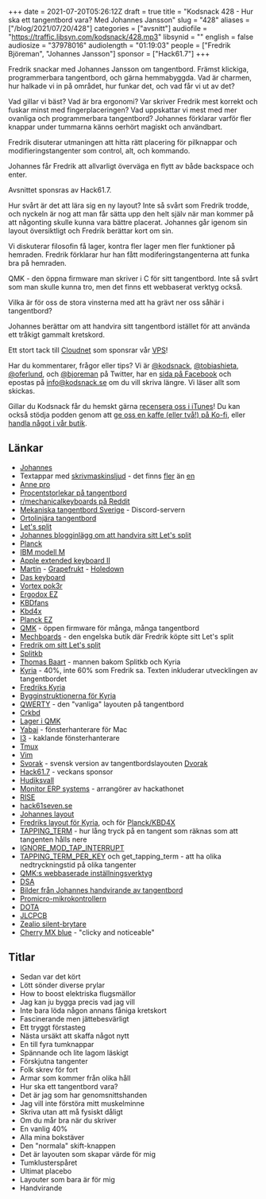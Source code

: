 +++
date = 2021-07-20T05:26:12Z
draft = true
title = "Kodsnack 428 - Hur ska ett tangentbord vara? Med Johannes Jansson"
slug = "428"
aliases = ["/blog/2021/07/20/428"]
categories = ["avsnitt"]
audiofile = "https://traffic.libsyn.com/kodsnack/428.mp3"
libsynid = ""
english = false
audiosize = "37978016"
audiolength = "01:19:03"
people = ["Fredrik Björeman", "Johannes Jansson"]
sponsor = ["Hack61.7"]
+++

Fredrik snackar med Johannes Jansson om tangentbord. Främst klickiga, programmerbara tangentbord, och gärna hemmabyggda. Vad är charmen, hur halkade vi in på området, hur funkar det, och vad får vi ut av det?

Vad gillar vi bäst? Vad är bra ergonomi? Var skriver Fredrik mest korrekt och fuskar minst med fingerplaceringen? Vad uppskattar vi mest med mer ovanliga och programmerbara tangentbord? Johannes förklarar varför fler knappar under tummarna känns oerhört magiskt och användbart.

Fredrik disuterar utmaningen att hitta rätt placering för pilknappar och modifieringstangenter som control, alt, och kommando.

Johannes får Fredrik att allvarligt överväga en flytt av både backspace och enter.

Avsnittet sponsras av Hack61.7.

Hur svårt är det att lära sig en ny layout? Inte så svårt som Fredrik trodde, och nyckeln är nog att man får sätta upp den helt själv när man kommer på att någonting skulle kunna vara bättre placerat. Johannes går igenom sin layout översiktligt och Fredrik berättar kort om sin.

Vi diskuterar filosofin få lager, kontra fler lager men fler funktioner på hemraden. Fredrik förklarar hur han fått modiferingstangenterna att funka bra på hemraden.

QMK - den öppna firmware man skriver i C för sitt tangentbord. Inte så svårt som man skulle kunna tro, men det finns ett webbaserat verktyg också.

Vilka är för oss de stora vinsterna med att ha grävt ner oss såhär i tangentbord?

Johannes berättar om att handvira sitt tangentbord istället för att använda ett tråkigt gammalt kretskord.

Ett stort tack till [Cloudnet](https://www.cloudnet.se) som sponsrar vår [VPS](https://en.wikipedia.org/wiki/Virtual_private_server)!

Har du kommentarer, frågor eller tips? Vi är [@kodsnack](https://www.twitter.com/kodsnack), [@tobiashieta](https://www.twitter.com/tobiashieta), [@oferlund](https://www.twitter.com/oferlund), och [@bjoreman](https://www.twitter.com/bjoreman) på Twitter, har en [sida på Facebook](https://www.facebook.com/kodsnack) och epostas på [info@kodsnack.se](mailto:info@kodsnack.se) om du vill skriva längre. Vi läser allt som skickas.

Gillar du Kodsnack får du hemskt gärna [recensera oss i iTunes](https://itunes.apple.com/se/podcast/kodsnack/id561631498?l=en)! Du kan också stödja podden genom att <a href="https://ko-fi.com/kodsnack" rel="payment">ge oss en kaffe (eller två!) på Ko-fi</a>, eller [handla något i vår butik](https://shop.spreadshirt.se/kodsnack/).

## Länkar ##
* [Johannes](https://johannes-jansson.github.io/projects/)
* Textappar med [skrivmaskinsljud](https://techcrunch.com/2014/08/18/tom-hanks-typewriter-app-shoots-to-the-top-of-the-app-store/?guccounter=1&guce_referrer=aHR0cHM6Ly93d3cuZ29vZ2xlLmNvbS8&guce_referrer_sig=AQAAAHqGJk5xbddDxRWBFm7zcLt_cnI0Vdi470tNf4OM-Q9OnKYFhkK1tx2EvHRFsWJsLUyGnnGyQM_CKLu09aRroc2_9xabGw08whTHZHz-nCPraH4l3sph4psrAQLeTMa7ZGUszNkRj9jRk1AdHGD93MCwxnVS8C0xkOtQJ-0rSpCF) - det finns [fler](https://writer.bighugelabs.com/welcome) än [en](https://www.calmlywriter.com/)
* [Anne pro](https://www.annepro.net/products/anne-pro-2)
* [Procentstorlekar på tangentbord](https://switchandclick.com/keyboard-sizes/)
* [r/mechanicalkeyboards på Reddit](https://www.reddit.com/r/MechanicalKeyboards/)
* [Mekaniska tangentbord Sverige](https://discord.com/invite/AQMcvGk) - Discord-servern
* [Ortolinjära tangentbord](https://www.reviewgeek.com/70291/what-is-an-ortholinear-keyboard-and-should-you-use-one/)
* [Let's split](https://mechboards.co.uk/shop/kits/lets-split-kit/#pcb)
* [Johannes blogginlägg om att handvira sitt Let's split](https://johannes-jansson.github.io/projects/2018/07/23/hand-wiring-lets-split.html)
* [Planck](https://olkb.com/collections/planck)
* [IBM modell M](https://en.wikipedia.org/wiki/Model_M_keyboard)
* [Apple extended keyboard II](https://deskthority.net/wiki/Apple_Extended_Keyboard_II)
* [Martin](https://presskit.grapefrukt.com/) - [Grapefrukt](https://grapefrukt.com/) - [Holedown](https://holedown.com/)
* [Das keyboard](https://www.daskeyboard.com/)
* [Vortex pok3r](http://www.vortexgear.tw/vortex2_3.asp?kind=47&kind2=220)
* [Ergodox EZ](https://ergodox-ez.com/)
* [KBDfans](https://kbdfans.com/)
* [Kbd4x](https://bjoreman.com/thoughts/keymapping.html)
* [Planck EZ](https://ergodox-ez.com/pages/planck)
* [QMK](https://docs.qmk.fm/#/) - öppen firmware för många, många tangentbord
* [Mechboards](https://mechboards.co.uk/) - den engelska butik där Fredrik köpte sitt Let's split
* [Fredrik om sitt Let's split](https://bjoreman.com/thoughts/letsSplit.html)
* [Splitkb](https://bjoreman.com/thoughts/letsSplit.html)
* [Thomas Baart](https://thomasbaart.nl/) - mannen bakom Splitkb och Kyria
* [Kyria](https://blog.splitkb.com/blog/introducing-the-kyria) - 40%, inte 60% som Fredrik sa. Texten inkluderar utvecklingen av tangentbordet
* [Fredriks Kyria](https://bjoreman.com/thoughts/kyria.html)
* [Bygginstruktionerna för Kyria](https://docs.splitkb.com/hc/en-us/sections/360003200940-Kyria-Build-Guide)
* [QWERTY](https://en.wikipedia.org/wiki/QWERTY) - den "vanliga" layouten på tangentbord
* [Crkbd](https://github.com/foostan/crkbd)
* [Lager i QMK](https://docs.qmk.fm/#/feature_layers)
* [Yabai](https://github.com/koekeishiya/yabai) - fönsterhanterare för Mac
* [I3](https://i3wm.org/) - kaklande fönsterhanterare
* [Tmux](https://en.wikipedia.org/wiki/Tmux)
* [Vim](https://en.wikipedia.org/wiki/Vim_%28text_editor%29)
* [Svorak](https://en.wikipedia.org/wiki/Dvorak_keyboard_layout#Svorak) - svensk version av tangentbordslayouten [Dvorak](https://en.wikipedia.org/wiki/Dvorak_keyboard_layout)
* [Hack61.7](https://hack61seven.se/) - veckans sponsor
* [Hudiksvall](https://sv.wikipedia.org/wiki/Hudiksvall)
* [Monitor ERP systems](https://www.monitorerp.com/sv) - arrangörer av hackathonet
* [RISE](https://www.ri.se/sv)
* [hack61seven.se](https://hack61seven.se/)
* [Johannes layout](https://github.com/johannes-jansson/qmk_firmware/blob/jansson/layouts/community/ortho_4x12/janzon/keymap.c)
* [Fredriks layout för Kyria](https://github.com/bjoreman/qmk_firmware/tree/master/keyboards/kyria/keymaps/bjoreman), och för [Planck/KBD4X](https://github.com/bjoreman/qmk_firmware/tree/master/keyboards/kbdfans/kbd4x/keymaps/bjoreman)
* [TAPPING_TERM](https://docs.qmk.fm/#/tap_hold?id=tapping-term) - hur lång tryck på en tangent som räknas som att tangenten hålls nere
* [IGNORE_MOD_TAP_INTERRUPT](https://docs.qmk.fm/#/tap_hold?id=ignore-mod-tap-interrupt)
* [TAPPING_TERM_PER_KEY](https://docs.qmk.fm/#/tap_hold?id=tapping-term) och get_tapping_term - att ha olika nedtryckningstid på olika tangenter
* [QMK:s webbaserade inställningsverktyg](https://config.qmk.fm/#/gh80_3000/LAYOUT)
* [DSA](https://deskthority.net/wiki/Signature_Plastics_DSA_family)
* [Bilder från Johannes handvirande av tangentbord](https://imgur.com/gallery/2sZrOVw)
* [Promicro-mikrokontrollern](https://keeb.io/products/pro-micro-5v-16mhz-arduino-compatible-atmega32u4)
* [DOTA](https://en.wikipedia.org/wiki/Dota)
* [JLCPCB](https://jlcpcb.com/)
* [Zealio silent-brytare](https://zealpc.net/products/zilent)
* [Cherry MX blue](https://www.cherrymx.de/en/mx-original/mx-blue.html) - "clicky and noticeable"

## Titlar ##
* Sedan var det kört
* Lött sönder diverse prylar
* How to boost elektriska flugsmällor
* Jag kan ju bygga precis vad jag vill
* Inte bara löda någon annans fåniga kretskort
* Fascinerande men jättebesvärligt
* Ett tryggt förstasteg
* Nästa ursäkt att skaffa något nytt
* En till fyra tumknappar
* Spännande och lite lagom läskigt
* Förskjutna tangenter
* Folk skrev för fort
* Armar som kommer från olika håll
* Hur ska ett tangentbord vara?
* Det är jag som har genomsnittshanden
* Jag vill inte förstöra mitt muskelminne
* Skriva utan att må fysiskt dåligt
* Om du mår bra när du skriver
* En vanlig 40%
* Alla mina bokstäver
* Den "normala" skift-knappen
* Det är layouten som skapar värde för mig
* Tumklusterspåret
* Ultimat placebo
* Layouter som bara är för mig
* Handvirande